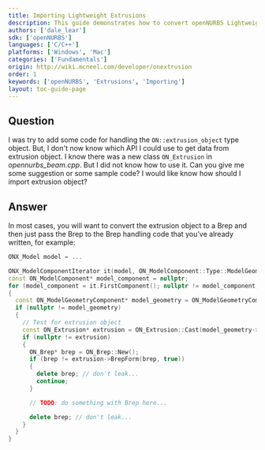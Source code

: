 ```yaml
---
title: Importing Lightweight Extrusions
description: This guide demonstrates how to convert openNURBS Lightweight Extrusion objects into Breps for importing.
authors: ['dale_lear']
sdk: ['openNURBS']
languages: ['C/C++']
platforms: ['Windows', 'Mac']
categories: ['Fundamentals']
origin: http://wiki.mcneel.com/developer/onextrusion
order: 1
keywords: ['openNURBS', 'Extrusions', 'Importing']
layout: toc-guide-page
---
```


 
## Question

I was try to add some code for handling the `ON::extrusion_object` type object. But, I don't now know which API I could use to get data from extrusion object. I know there was a new class `ON_Extrusion` in *opennurbs_beam.cpp*. But I did not know how to use it.  Can you give me some suggestion or some sample code?  I would like know how should I import extrusion object?

## Answer

In most cases, you will want to convert the extrusion object to a Brep and then just pass the Brep to the Brep handling code that you've already written, for example:

```cpp
ONX_Model model = ...

ONX_ModelComponentIterator it(model, ON_ModelComponent::Type::ModelGeometry);
const ON_ModelComponent* model_component = nullptr;
for (model_component = it.FirstComponent(); nullptr != model_component; model_component = it.NextComponent())
{
  const ON_ModelGeometryComponent* model_geometry = ON_ModelGeometryComponent::Cast(model_component);
  if (nullptr != model_geometry)
  {
    // Test for extrusion object
    const ON_Extrusion* extrusion = ON_Extrusion::Cast(model_geometry->Geometry(nullptr));
    if (nullptr != extrusion)
    {
      ON_Brep* brep = ON_Brep::New();
      if (brep != extrusion->BrepForm(brep, true))
      {
        delete brep; // don't leak...
        continue;
      }

      // TODO: do something with Brep here...

      delete brep; // don't leak...
    }
  }
}
```
